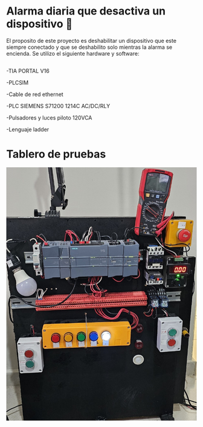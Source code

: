 # Alarma diaria que desactiva un dispositivo 🔧


El proposito de este proyecto es deshabilitar un dispositivo que este siempre conectado y que se deshabilito solo mientras la alarma se encienda.
Se utilizo el siguiente hardware y software:

##

-TIA PORTAL V16

-PLCSIM

-Cable de red ethernet

-PLC SIEMENS S71200 1214C AC/DC/RLY

-Pulsadores y luces piloto 120VCA

-Lenguaje ladder


# Tablero de pruebas

![tablero de pruebas](images/20250201_153137.jpg)

